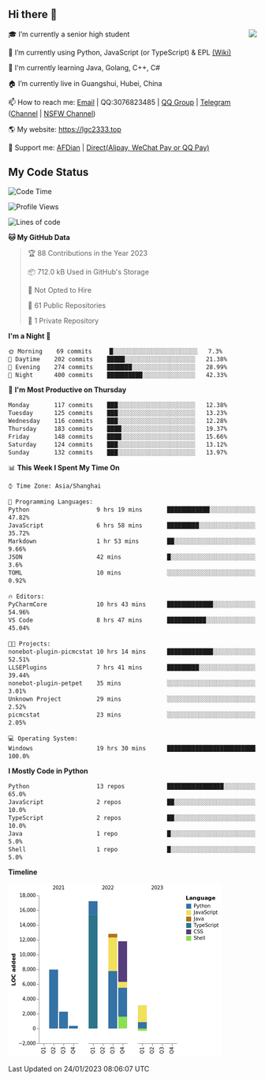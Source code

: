 ## Hi there 👋

<div width="50%">
<img align="right" src="https://readme.lgc2333.top/api?username=lgc2333&show_icons=true" />
</div>

🎓 I’m currently a senior high student

📝 I’m currently using Python, JavaScript (or TypeScript) & EPL [(Wiki)](https://en.wikipedia.org/wiki/Easy_Programming_Language)

📒 I'm currently learning Java, Golang, C++, C#

🏠 I’m currently live in Guangshui, Hubei, China

📫 How to reach me: [Email](mailto:lgc2333@126.com) | QQ:3076823485 | [QQ Group](https://jq.qq.com/?_wv=1027&k=ktwOHdU2) | [Telegram](https://t.me/@lgc2333) ([Channel](https://t.me/stu2333_pd) | [NSFW Channel](https://t.me/stu_collection))

🌎 My website: <https://lgc2333.top>

🤝 Support me: [AFDian](https://afdian.net/@lgc2333) | [Direct(Alipay, WeChat Pay or QQ Pay)](https://s2.loli.net/2022/02/03/MLqe53BjWOAhpcF.png)

## My Code Status

<!--START_SECTION:waka-->
![Code Time](http://img.shields.io/badge/Code%20Time-1%2C017%20hrs%203%20mins-blue)

![Profile Views](http://img.shields.io/badge/Profile%20Views-48-blue)

![Lines of code](https://img.shields.io/badge/From%20Hello%20World%20I%27ve%20Written-55%20Thousand%20lines%20of%20code-blue)

**🐱 My GitHub Data** 

> 🏆 88 Contributions in the Year 2023
 > 
> 📦 712.0 kB Used in GitHub's Storage 
 > 
> 🚫 Not Opted to Hire
 > 
> 📜 61 Public Repositories 
 > 
> 🔑 1 Private Repository 
 > 
**I'm a Night 🦉** 

```text
🌞 Morning    69 commits     █░░░░░░░░░░░░░░░░░░░░░░░░   7.3% 
🌆 Daytime    202 commits    █████░░░░░░░░░░░░░░░░░░░░   21.38% 
🌃 Evening    274 commits    ███████░░░░░░░░░░░░░░░░░░   28.99% 
🌙 Night      400 commits    ██████████░░░░░░░░░░░░░░░   42.33%

```
📅 **I'm Most Productive on Thursday** 

```text
Monday       117 commits    ███░░░░░░░░░░░░░░░░░░░░░░   12.38% 
Tuesday      125 commits    ███░░░░░░░░░░░░░░░░░░░░░░   13.23% 
Wednesday    116 commits    ███░░░░░░░░░░░░░░░░░░░░░░   12.28% 
Thursday     183 commits    ████░░░░░░░░░░░░░░░░░░░░░   19.37% 
Friday       148 commits    ████░░░░░░░░░░░░░░░░░░░░░   15.66% 
Saturday     124 commits    ███░░░░░░░░░░░░░░░░░░░░░░   13.12% 
Sunday       132 commits    ███░░░░░░░░░░░░░░░░░░░░░░   13.97%

```


📊 **This Week I Spent My Time On** 

```text
⌚︎ Time Zone: Asia/Shanghai

💬 Programming Languages: 
Python                   9 hrs 19 mins       ████████████░░░░░░░░░░░░░   47.82% 
JavaScript               6 hrs 58 mins       █████████░░░░░░░░░░░░░░░░   35.72% 
Markdown                 1 hr 53 mins        ██░░░░░░░░░░░░░░░░░░░░░░░   9.66% 
JSON                     42 mins             █░░░░░░░░░░░░░░░░░░░░░░░░   3.6% 
TOML                     10 mins             ░░░░░░░░░░░░░░░░░░░░░░░░░   0.92%

🔥 Editors: 
PyCharmCore              10 hrs 43 mins      █████████████░░░░░░░░░░░░   54.96% 
VS Code                  8 hrs 47 mins       ███████████░░░░░░░░░░░░░░   45.04%

🐱‍💻 Projects: 
nonebot-plugin-picmcstat 10 hrs 14 mins      █████████████░░░░░░░░░░░░   52.51% 
LLSEPlugins              7 hrs 41 mins       █████████░░░░░░░░░░░░░░░░   39.44% 
nonebot-plugin-petpet    35 mins             ░░░░░░░░░░░░░░░░░░░░░░░░░   3.01% 
Unknown Project          29 mins             ░░░░░░░░░░░░░░░░░░░░░░░░░   2.52% 
picmcstat                23 mins             ░░░░░░░░░░░░░░░░░░░░░░░░░   2.05%

💻 Operating System: 
Windows                  19 hrs 30 mins      █████████████████████████   100.0%

```

**I Mostly Code in Python** 

```text
Python                   13 repos            ████████████████░░░░░░░░░   65.0% 
JavaScript               2 repos             ██░░░░░░░░░░░░░░░░░░░░░░░   10.0% 
TypeScript               2 repos             ██░░░░░░░░░░░░░░░░░░░░░░░   10.0% 
Java                     1 repo              █░░░░░░░░░░░░░░░░░░░░░░░░   5.0% 
Shell                    1 repo              █░░░░░░░░░░░░░░░░░░░░░░░░   5.0%

```


**Timeline**

![Chart not found](https://raw.githubusercontent.com/lgc2333/lgc2333/main/charts/bar_graph.png) 


 Last Updated on 24/01/2023 08:06:07 UTC
<!--END_SECTION:waka-->
